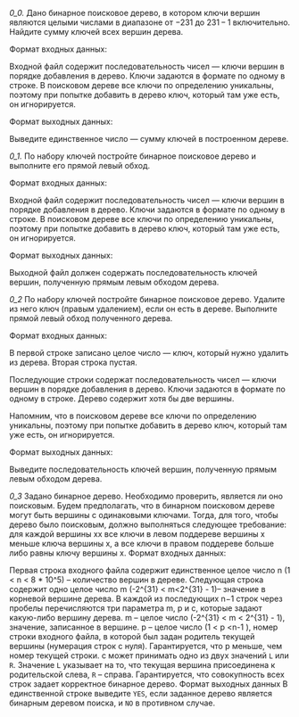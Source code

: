 *0_0.* 
Дано бинарное поисковое дерево, в котором ключи вершин являются целыми числами в диапазоне от −231 до 231 − 1 включительно. Найдите сумму ключей всех вершин дерева.

Формат входных данных:

Входной файл содержит последовательность чисел — ключи вершин в порядке добавления в дерево. Ключи задаются в формате по одному в строке. 
В поисковом дереве все ключи по определению уникальны, поэтому при попытке добавить в дерево ключ, который там уже есть, он игнорируется. 

Формат выходных данных:

Выведите единственное число — сумму ключей в построенном дереве.

*0_1.* 
По набору ключей постройте бинарное поисковое дерево и выполните его прямой левый обход.

Формат входных данных:

Входной файл содержит последовательность чисел — ключи вершин в порядке добавления в дерево. Ключи задаются в формате по одному в строке.
В поисковом дереве все ключи по определению уникальны, поэтому при попытке добавить в дерево ключ, который там уже есть, он игнорируется.

Формат выходных данных:

Выходной файл должен содержать последовательность ключей вершин, полученную прямым левым обходом дерева.

*0_2* 
По набору ключей постройте бинарное поисковое дерево. Удалите из него ключ (правым удалением), если он есть в дереве. Выполните прямой левый обход полученного дерева.

Формат входных данных:

В первой строке записано целое число — ключ, который нужно удалить из дерева.
Вторая строка пустая.

Последующие строки содержат последовательность чисел — ключи вершин в порядке добавления в дерево. Ключи задаются в формате по одному в строке. Дерево содержит хотя бы две вершины.

Напомним, что в поисковом дереве все ключи по определению уникальны, поэтому при попытке добавить в дерево ключ, который там уже есть, он игнорируется.

Формат выходных данных:

Выведите последовательность ключей вершин, полученную прямым левым обходом дерева.

*0_3* 
Задано бинарное дерево. Необходимо проверить, является ли оно поисковым.
Будем предполагать, что в бинарном поисковом дереве могут быть вершины с одинаковыми ключами. Тогда, для того, чтобы дерево было поисковым, должно выполняться следующее требование: для каждой вершины xx все ключи в левом поддереве вершины x меньше ключа вершины x, а все ключи в правом поддереве больше либо равны ключу вершины x.
Формат входных данных:

Первая строка входного файла содержит единственное целое число n (1 < n < 8 * 10^5) – количество вершин в дереве.
Следующая строка содержит одно целое число m (-2^{31} < m<2^{31} - 1)– значение в корневой вершине дерева.
В каждой из последующих n−1 строк через пробелы перечисляются три параметра m, p и c, которые задают какую-либо вершину дерева.
m – целое число (-2^{31} < m < 2^{31} - 1), значение, записанное в вершине.
p – целое число (1 < p <n-1 ), номер строки входного файла, в которой был задан родитель текущей вершины (нумерация строк с нуля). Гарантируется, что p меньше, чем номер текущей строки.
c может принимать одно из двух значений `L` или `R`. Значение `L` указывает на то, что текущая вершина присоединена к родительской слева, `R` – справа.
Гарантируется, что совокупность всех строк задает корректное бинарное дерево.
Формат выходных данных
В единственной строке выведите `YES`, если заданное дерево является бинарным деревом поиска, и `NO` в противном случае.

